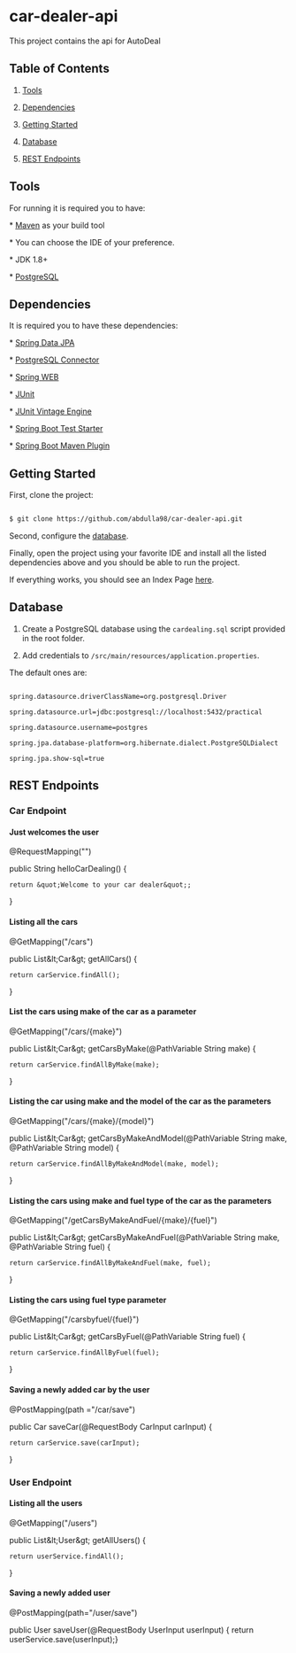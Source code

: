 # car-dealer-api

This project contains the api for AutoDeal



## Table of Contents

1. [Tools](#tools)

1. [Dependencies](#dependencies)

1. [Getting Started](#getting-started)

1. [Database](#database)

1. [REST Endpoints](#rest-endpoints)

## Tools

For running it is required you to have:

\* [Maven](https://maven.apache.org/) as your build tool

\* You can choose the IDE of your preference.

\* JDK 1.8+

\* [PostgreSQL](https://www.postgresql.org/)

## Dependencies

It is required you to have these dependencies:

\* [Spring Data JPA](https://mvnrepository.com/artifact/org.springframework.boot/spring-boot-starter-data-jpa)

\* [PostgreSQL Connector](https://mvnrepository.com/artifact/postgresql/postgresql)

\* [Spring WEB](https://mvnrepository.com/artifact/org.springframework/spring-web)

\* [JUnit](https://mvnrepository.com/artifact/junit/junit)

\* [JUnit Vintage Engine](https://mvnrepository.com/artifact/org.junit.vintage/junit-vintage-engine)

\* [Spring Boot Test Starter](https://mvnrepository.com/artifact/org.springframework.boot/spring-boot-starter-test)

\* [Spring Boot Maven Plugin](https://mvnrepository.com/artifact/org.springframework.boot/spring-boot-maven-plugin)

## Getting Started

First, clone the project:

```bash

$ git clone https://github.com/abdulla98/car-dealer-api.git

```

Second, configure the [database](#database).

Finally, open the project using your favorite IDE and install all the listed dependencies above and you should be able to run the project.

If everything works, you should see an Index Page [here](http://127.0.0.1:8080/).

## Database

1. Create a PostgreSQL database using the `cardealing.sql` script provided in the root folder.

1. Add credentials to `/src/main/resources/application.properties`.

The default ones are:

```

spring.datasource.driverClassName=org.postgresql.Driver

spring.datasource.url=jdbc:postgresql://localhost:5432/practical

spring.datasource.username=postgres

spring.jpa.database-platform=org.hibernate.dialect.PostgreSQLDialect

spring.jpa.show-sql=true

```

## REST Endpoints

### Car Endpoint

#### Just welcomes the user

@RequestMapping(&quot;&quot;)

public String helloCarDealing() {

    return &quot;Welcome to your car dealer&quot;;

}

#### Listing all the cars

@GetMapping(&quot;/cars&quot;)

public List\&lt;Car\&gt; getAllCars() {

    return carService.findAll();

}

#### List the cars using make of the car as a parameter

@GetMapping(&quot;/cars/{make}&quot;)

public List\&lt;Car\&gt; getCarsByMake(@PathVariable String make) {

    return carService.findAllByMake(make);

}

#### Listing the car using make and the model of the car as the parameters

@GetMapping(&quot;/cars/{make}/{model}&quot;)

public List\&lt;Car\&gt; getCarsByMakeAndModel(@PathVariable String make, @PathVariable String model) {

    return carService.findAllByMakeAndModel(make, model);

}

#### Listing the cars using make and fuel type of the car as the parameters

@GetMapping(&quot;/getCarsByMakeAndFuel/{make}/{fuel}&quot;)

public List\&lt;Car\&gt; getCarsByMakeAndFuel(@PathVariable String make, @PathVariable String fuel) {

    return carService.findAllByMakeAndFuel(make, fuel);

}

#### Listing the cars using fuel type parameter

@GetMapping(&quot;/carsbyfuel/{fuel}&quot;)

public List\&lt;Car\&gt; getCarsByFuel(@PathVariable String fuel) {

    return carService.findAllByFuel(fuel);

}

#### Saving a newly added car by the user

@PostMapping(path =&quot;/car/save&quot;)

public Car saveCar(@RequestBody CarInput carInput) {

    return carService.save(carInput);

}

### User Endpoint

#### Listing all the users

@GetMapping(&quot;/users&quot;)

public List\&lt;User\&gt; getAllUsers() {

    return userService.findAll();

}

#### Saving a newly added user

@PostMapping(path=&quot;/user/save&quot;)

public User saveUser(@RequestBody UserInput userInput) { return userService.save(userInput);}
